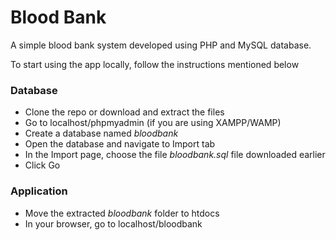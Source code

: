 # Blood Bank
A simple blood bank system developed using PHP and MySQL database.

To start using the app locally, follow the instructions mentioned below

### Database
- Clone the repo or download and extract the files
- Go to localhost/phpmyadmin (if you are using XAMPP/WAMP)
- Create a database named *bloodbank*
- Open the database and navigate to Import tab
- In the Import page, choose the file *bloodbank.sql* file downloaded earlier
- Click Go

### Application
- Move the extracted *bloodbank* folder to htdocs
- In your browser, go to localhost/bloodbank
